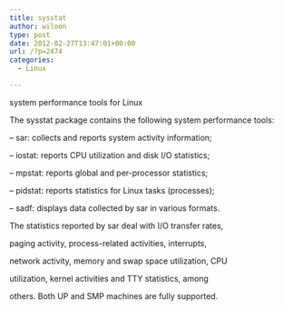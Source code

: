 ```yaml
---
title: sysstat
author: wiloon
type: post
date: 2012-02-27T13:47:01+00:00
url: /?p=2474
categories:
  - Linux

---
```

system performance tools for Linux

The sysstat package contains the following system performance tools:
  
&#8211; sar: collects and reports system activity information;
  
&#8211; iostat: reports CPU utilization and disk I/O statistics;
  
&#8211; mpstat: reports global and per-processor statistics;
  
&#8211; pidstat: reports statistics for Linux tasks (processes);
  
&#8211; sadf: displays data collected by sar in various formats.

The statistics reported by sar deal with I/O transfer rates,
  
paging activity, process-related activities, interrupts,
  
network activity, memory and swap space utilization, CPU
  
utilization, kernel activities and TTY statistics, among
  
others. Both UP and SMP machines are fully supported.